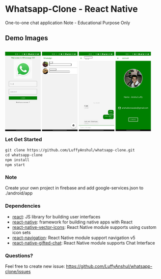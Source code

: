 # Whatsapp-Clone - React Native
One-to-one chat application
Note - Educational Purpose Only

## Demo Images

<p style="float: left">
    <img src="/images/img1.jpg" width="23%" />
    <img src="/images/img2.jpg" width="23%" />
    <img src="/images/img3.jpg" width="23%" />
    <img src="/images/img4.jpg" width="23%" />
</p>

### Let Get Started

    git clone https://github.com/LuffyAnshul/whatsapp-clone.git
    cd whatsapp-clone
    npm install
    npm start

### Note
Create your own project in firebase and add google-services.json to ./android/app

### Dependencies

- [react](https://github.com/facebook/react): JS library for building user interfaces
- [react-native](https://github.com/facebook/react-native): framework for building native apps with React
- [react-native-vector-icons](https://github.com/oblador/react-native-vector-icons): React Native module supports using custom icon sets
- [react-navigation](https://github.com/react-navigation/react-navigation/): React Native module support navigation v5
- [react-native-gifted-chat](https://github.com/FaridSafi/react-native-gifted-chat): React Native module supports Chat Interface

### Questions? 

Feel free to create new issue: https://github.com/LuffyAnshul/whatsapp-clone/issues
